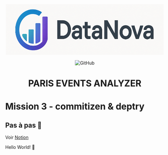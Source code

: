 
<div align="center">

<img src="images/datanova-logo.png" alt="logo" width="500" height="160">


![GitHub](https://img.shields.io/github/license/CAprogs/paris-events-analyzer)


# PARIS EVENTS ANALYZER

</div>

# Mission 3 - commitizen & deptry

## Pas à pas 🐢

Voir [Notion](https://tough-cyclone-37b.notion.site/Mission-3-commitizen-deptry-20ac1cee419a8033aed1e15a5b207d9f)

Hello World! 👋
